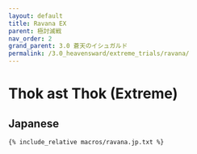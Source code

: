 ```yaml
---
layout: default
title: Ravana EX
parent: 極討滅戦
nav_order: 2
grand_parent: 3.0 蒼天のイシュガルド
permalink: /3.0_heavensward/extreme_trials/ravana/
---
```


# Thok ast Thok (Extreme)

## Japanese
```
{% include_relative macros/ravana.jp.txt %}
```